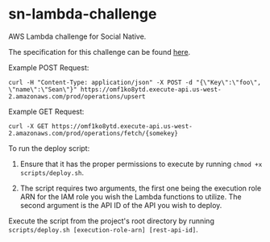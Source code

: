 # sn-lambda-challenge
AWS Lambda challenge for Social Native.

The specification for this challenge can be found [here](https://gist.github.com/aaron9000/991ad9d44e52a9a10326).

Example POST Request:
```
curl -H "Content-Type: application/json" -X POST -d "{\"Key\":\"foo\", \"name\":\"Sean\"}" https://omf1ko8ytd.execute-api.us-west-2.amazonaws.com/prod/operations/upsert
```

Example GET Request:
```
curl -X GET https://omf1ko8ytd.execute-api.us-west-2.amazonaws.com/prod/operations/fetch/{somekey}
```

To run the deploy script:

1. Ensure that it has the proper permissions to execute by running `chmod +x scripts/deploy.sh`.

2. The script requires two arguments, the first one being the execution role ARN for the IAM role you wish the Lambda functions to utilize. The second argument is the API ID of the API you wish to deploy.

Execute the script from the project's root directory by running `scripts/deploy.sh [execution-role-arn] [rest-api-id]`.
